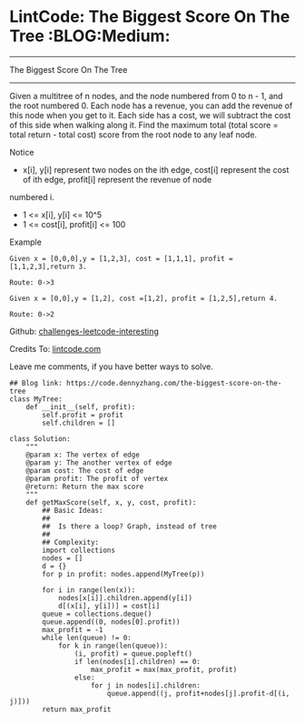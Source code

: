 # LintCode: The Biggest Score On The Tree     :BLOG:Medium:


---

The Biggest Score On The Tree  

---

Given a multitree of n nodes, and the node numbered from 0 to n - 1, and the root numbered 0. Each node has a revenue, you can add the revenue of this node when you get to it. Each side has a cost, we will subtract the cost of this side when walking along it. Find the maximum total (total score = total return - total cost) score from the root node to any leaf node.  

Notice  
-   x[i], y[i] represent two nodes on the ith edge, cost[i] represent the cost of ith edge, profit[i] represent the revenue of node

numbered i.  
-   1 <= x[i], y[i] <= 10^5
-   1 <= cost[i], profit[i] <= 100

Example  

    Given x = [0,0,0],y = [1,2,3], cost = [1,1,1], profit = [1,1,2,3],return 3.
    
    Route: 0->3

    Given x = [0,0],y = [1,2], cost =[1,2], profit = [1,2,5],return 4.
    
    Route: 0->2

Github: [challenges-leetcode-interesting](https://github.com/DennyZhang/challenges-leetcode-interesting/tree/master/the-biggest-score-on-the-tree)  

Credits To: [lintcode.com](http://www.lintcode.com/en/problem/the-biggest-score-on-the-tree/)  

Leave me comments, if you have better ways to solve.  

    ## Blog link: https://code.dennyzhang.com/the-biggest-score-on-the-tree
    class MyTree:
        def __init__(self, profit):
            self.profit = profit
            self.children = []
    
    class Solution:
        """
        @param x: The vertex of edge
        @param y: The another vertex of edge
        @param cost: The cost of edge
        @param profit: The profit of vertex
        @return: Return the max score
        """
        def getMaxScore(self, x, y, cost, profit):
            ## Basic Ideas:
            ##
            ##  Is there a loop? Graph, instead of tree
            ##
            ## Complexity:
            import collections
            nodes = []
            d = {}
            for p in profit: nodes.append(MyTree(p))
    
            for i in range(len(x)):
                nodes[x[i]].children.append(y[i])
                d[(x[i], y[i])] = cost[i]
            queue = collections.deque()
            queue.append((0, nodes[0].profit))
            max_profit = -1
            while len(queue) != 0:
                for k in range(len(queue)):
                    (i, profit) = queue.popleft()
                    if len(nodes[i].children) == 0:
                        max_profit = max(max_profit, profit)
                    else:
                        for j in nodes[i].children:
                            queue.append((j, profit+nodes[j].profit-d[(i, j)]))
            return max_profit